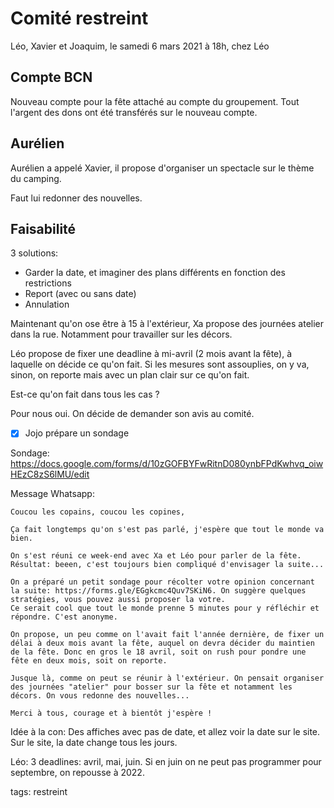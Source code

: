 # Comité restreint

Léo, Xavier et Joaquim, le samedi 6 mars 2021 à 18h, chez Léo

## Compte BCN

Nouveau compte pour la fête attaché au compte du groupement. Tout l'argent des dons ont été transférés sur le nouveau compte.

## Aurélien

Aurélien a appelé Xavier, il propose d'organiser un spectacle sur le thème du camping.

Faut lui redonner des nouvelles.


## Faisabilité

3 solutions:
* Garder la date, et imaginer des plans différents en fonction des restrictions
* Report (avec ou sans date)
* Annulation

Maintenant qu'on ose être à 15 à l'extérieur, Xa propose des journées atelier dans la rue. Notamment pour travailler sur les décors.

Léo propose de fixer une deadline à mi-avril (2 mois avant la fête), à laquelle on décide ce qu'on fait. Si les mesures sont assouplies, on y va, sinon, on reporte mais avec un plan clair sur ce qu'on fait.

Est-ce qu'on fait dans tous les cas ?

Pour nous oui. On décide de demander son avis au comité.

- [x] Jojo prépare un sondage

Sondage: https://docs.google.com/forms/d/10zGOFBYFwRitnD080ynbFPdKwhvq_oiwHEzC8zS6lMU/edit

Message Whatsapp:

    Coucou les copains, coucou les copines,

    Ça fait longtemps qu'on s'est pas parlé, j'espère que tout le monde va bien.

    On s'est réuni ce week-end avec Xa et Léo pour parler de la fête.
    Résultat: beeen, c'est toujours bien compliqué d'envisager la suite...

    On a préparé un petit sondage pour récolter votre opinion concernant la suite: https://forms.gle/EGgkcmc4Quv7SKiN6. On suggère quelques stratégies, vous pouvez aussi proposer la votre.
    Ce serait cool que tout le monde prenne 5 minutes pour y réfléchir et répondre. C'est anonyme.

    On propose, un peu comme on l'avait fait l'année dernière, de fixer un délai à deux mois avant la fête, auquel on devra décider du maintien de la fête. Donc en gros le 18 avril, soit on rush pour pondre une fête en deux mois, soit on reporte.

    Jusque là, comme on peut se réunir à l'extérieur. On pensait organiser des journées "atelier" pour bosser sur la fête et notamment les décors. On vous redonne des nouvelles...

    Merci à tous, courage et à bientôt j'espère !


Idée à la con: Des affiches avec pas de date, et allez voir la date sur le site. Sur le site, la date change tous les jours.

Léo: 3 deadlines: avril, mai, juin. Si en juin on ne peut pas programmer pour septembre, on repousse à 2022.


tags: restreint